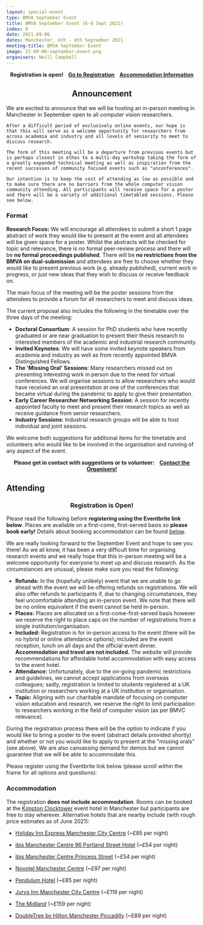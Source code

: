 ```yaml
---
layout: special-event
type: BMVA September Event
title: BMVA September Event (6-8 Sept 2021)
index: 0
date: 2021-09-06
dates: Manchester, 6th - 8th September 2021
meeting-title: BMVA September Event
image: 21-09-06-september-event.png
organisers: Neill Campbell
---
```


<div class="alert mt-3 alert-success" style="text-align:center;">
    <span><strong>Registration is open!
        &nbsp;&nbsp;
        <a class="btn btn-success" role="button" href="#attending">Go to Registration</a>
        &nbsp;&nbsp;
        <a class="btn btn-success" role="button" href="#accommodation">Accommodation Information</a>
    </strong></span>
</div>

<div class="alert mt-3 alert-info">
<h2 style="text-align:center;">Announcement</h2>

<p>
    We are excited to announce that we will be hosting an in-person meeting in Manchester in September open to all computer vision researchers. 

    After a difficult period of exclusively online events, our hope is that this will serve as a welcome opportunity for researchers from across academia and industry and all levels of seniority to meet to discuss research.

    The form of this meeting will be a departure from previous events but is perhaps closest in ethos to a multi-day workshop taking the form of a greatly expanded technical meeting as well as inspiration from the recent successes of community focused events such as "unconferences".

    Our intention is to keep the cost of attending as low as possible and to make sure there are no barriers from the whole computer vision community attending. All participants will receive space for a poster and there will be a variety of additional timetabled sessions. Please see below.
</p>

</div>

### Format

<div class="alert mt-3 alert-warning" style="">
	<span><strong>Research Focus:</strong> We will encourage all attendees to submit a short 1 page abstract of work they would like to present at the event and all attendees will be given space for a poster. Whilst the abstracts will be checked for topic and relevance, there is no formal peer-review process and there will be <strong>no formal proceedings published</strong>. There will be <strong>no restrictions from the BMVA on dual-submission</strong> and attendees are free to choose whether they would like to present previous work (e.g. already published), current work in progress, or just new ideas that they wish to discuss or receive feedback on.</span>
</div>

The main focus of the meeting will be the poster sessions from the attendees to provide a forum for all researchers to meet and discuss ideas.

The current proposal also includes the following in the timetable over the three days of the meeting:

- **Doctoral Consortium**: A session for PhD students who have recently graduated or are near graduation to present their thesis research to interested members of the academic and industrial research community.
- **Invited Keynotes**: We will have some invited keynote speakers from academia and industry as well as from recently appointed BMVA Distinguished Fellows.
- **The 'Missing Oral' Sessions**: Many researchers missed out on presenting interesting work in person due to the need for virtual conferences. We will organise sessions to allow researchers who would have received an oral presentation at one of the conferences that became virtual during the pandemic to apply to give their presentation.
- **Early Career Researcher Networking Session**: A session for recently appointed faculty to meet and present their research topics as well as receive guidance from senior researchers.
- **Industry Sessions**: Industrial research groups will be able to host individual and joint sessions.

We welcome both suggestions for additional items for the timetable and volunteers who would like to be involved in the organisation and running of any aspect of the event.

<div class="alert mt-3 alert-warning" style="text-align:center;">
<span><strong>Please get in contact with suggestions or to volunteer: &nbsp;&nbsp;
<a class="btn btn-warning" role="button" href="mailto:bmva-september-event@googlegroups.com">Contact the Organisers!</a></strong></span>
</div>

## Attending

<!--
<div class="alert mt-3 alert-success" style="text-align:center;">
<span><strong>Details on registration will be released in May</strong></span>
</div>

Our intention is to keep the cost of attending as low as possible and to make sure there are no barriers from the whole computer vision community attending. We anticipate that UK restrictions will permit national travel to allow attendance. While we would welcome attendance from colleagues overseas, unfortunately <strong>we cannot advise international registration or booking</strong> as the rules on international travel remain unclear.
-->

<div class="alert mt-3 alert-info" style="">
    <h3 style="text-align:center;">Registration is Open!</h3>
    <span>Please read the following before <strong>registering using the Eventbrite link below</strong>.</span>
    <span>Places are available on a first-come, first-served basis so <strong>please book early!</strong></span>
    <span>Details about booking accommodation can be found <a href="#accommodation">below</a>.</span>
</div>

We are really looking forward to the September Event and hope to see you there! As we all know, it has been a very difficult time for organising research events and we really hope that this in-person meeting will be a welcome opportunity for everyone to meet up and discuss research. As the circumstances are unusual, please make sure you read the following:

- **Refunds:** In the (hopefully unlikely) event that we are unable to go ahead with the event we will be offering refunds on registrations. We will also offer refunds to participants if, due to changing circumstances, they feel uncomfortable attending an in-person event. We note that there will be no online equivalent if the event cannot be held in-person. 
- **Places:** Places are allocated on a first-come-first-served basis however we reserve the right to place caps on the number of registrations from a single institution/organisation.
- **Included:** Registration is for in-person access to the event (there will be no hybrid or online attendance options); included are the event reception, lunch on all days and the official event dinner. **Accommodation and travel are not included.** The website will provide recommendations for affordable hotel accommodation with easy access to the event hotel.
- **Attendance:** Unfortunately, due to the on-going pandemic restrictions and guidelines, we cannot accept applications from overseas colleagues; sadly, registration is limited to students registered at a UK institution or researchers working at a UK institution or organisation.
- **Topic:** Aligning with our charitable mandate of focusing on computer vision education and research, we reserve the right to limit participation to researchers working in the field of computer vision (as per BMVC relevance).

During the registration process there will be the option to indicate if you would like to bring a poster to the event (abstract details provided shortly) and whether or not you would like to apply to present at the "missing orals" (see above). We are also canvassing demand for demos but we cannot guarantee that we will be able to accommodate this.

<div class="row pt-3 pl-3 pr-3">
    <div class="container-fluid pb-3">
        <div class="card p-1" style="background: #FFFFFF"> <!--F8F7FA-->
            <div class="card-body mx-auto">
              Please register using the Eventbrite link below (please scroll within the frame for all options and questions):
            </div>
            <div id="eventbrite-widget-container-159841505245"></div>
        </div>
    </div>
</div>

<script src="https://www.eventbrite.co.uk/static/widgets/eb_widgets.js"></script>

<script type="text/javascript">
    var exampleCallback = function() {
        console.log('Order complete!');
    };

    function getWidth() {
      if (self.innerWidth) {
        return self.innerWidth;
      }

      if (document.documentElement && document.documentElement.clientWidth) {
        return document.documentElement.clientWidth;
      }

      if (document.body) {
        return document.body.clientWidth;
      }
    }

    var height_to_use = 850; /*400*/

    if (getWidth() < 1000) {
        height_to_use = 850;
    }

    if (getWidth() < 800) {
        height_to_use = 900;
    }

    if (getWidth() < 550) {
        height_to_use = 910;
    }

    window.EBWidgets.createWidget({
        // Required
        widgetType: 'checkout',
        eventId: '159841505245',
        iframeContainerId: 'eventbrite-widget-container-159841505245',

        // Optional
        iframeContainerHeight: height_to_use,  // Widget height in pixels. Defaults to a minimum of 425px if not provided
        onOrderComplete: exampleCallback  // Method called when an order has successfully completed
    });
</script>




### Accommodation

The registration **does not include accommodation**. Rooms can be booked at the [Kimpton Clocktower](https://www.kimptonclocktowerhotel.com) event hotel in Manchester but participants are free to stay wherever. Alternative hotels that are nearby include (with rough price estimates as of June 2021):

- [Holiday Inn Express Manchester City Centre](https://www.ihg.com/holidayinnexpress/hotels/gb/en/manchester/mancc/hoteldetail) (~£85 per night)

- [ibis Manchester Centre 96 Portland Street Hotel](https://all.accor.com/united-kingdom/index.en.shtml) (~£54 per night)
- [ibis Manchester Centre Princess Street](https://all.accor.com/united-kingdom/index.en.shtml) (~£54 per night)


- [Novotel Manchester Centre](http://novotelcentre.atmanchesterhotels.com/en/) (~£97 per night)


- [Pendulum Hotel](https://www.pendulumhotel.co.uk/) (~£85 per night)


- [Jurys Inn Manchester City Centre](https://www.jurysinns.com/hotels/manchester) (~£119 per night)

- [The Midland](https://www.themidlandhotel.co.uk/) (~£159 per night)

- [DoubleTree by Hilton Manchester Piccadilly](https://www.hilton.com/en/hotels/manpddi-doubletree-manchester-piccadilly/) (~£89 per night)
